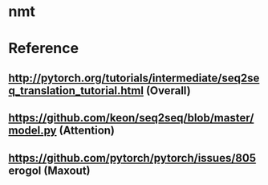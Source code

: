 # nmt

# Reference  
## http://pytorch.org/tutorials/intermediate/seq2seq_translation_tutorial.html (Overall)
## https://github.com/keon/seq2seq/blob/master/model.py (Attention)
## https://github.com/pytorch/pytorch/issues/805 erogol (Maxout)